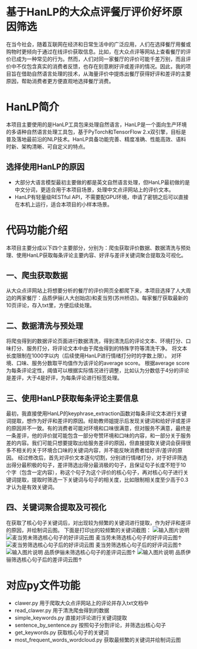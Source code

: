 ﻿
# 基于HanLP的大众点评餐厅评价好坏原因筛选

  
在当今社会，随着互联网在经济和日常生活中的广泛应用，人们在选择餐厅用餐或购物时更倾向于通过在线评价获取信息。比如，在大众点评等网站上查看餐厅的评价已成为一种常见的行为。然而，人们对同一家餐厅的评价可能千差万别，而且评价中不仅包含真实的消费者反馈，也存在刻意刷好评或差评的情况。因此，我的项目旨在借助自然语言处理的技术，从海量评价中提炼出餐厅获得好评和差评的主要原因，帮助消费者更方便直观地选择餐厅消费。

# HanLP简介

本项目主要使用的是HanLP工具包来处理自然语言，HanLP是一个面向生产环境的多语种自然语言处理工具包，基于PyTorch和TensorFlow 2.x双引擎，目标是普及落地最前沿的NLP技术。HanLP具备功能完善、精度准确、性能高效、语料时新、架构清晰、可自定义的特点。


## 选择使用HanLP的原因
- 大部分大语言模型最初主要做的都是英文自然语言处理，但HanLP最初做的是中文分词，更适合用于本项目场景，处理中文点评网站上的评价文本。
- HanLP有轻量级RESTful API，不需要配GPU环境，申请了密钥之后可以直接在本机上运行，适合本项目的小样本场景。


# 代码功能介绍

本项目主要分成以下四个主要部分，分别为：爬虫获取评价数据、数据清洗与预处理、使用HanLP获取每条评论主要内容、好评与差评关键词聚合提取及可视化。

## 一、爬虫获取数据

从大众点评网站上将想要分析的餐厅的评价网页全都爬下来，本项目选择了人大周边的两家餐厅：品质伊骊(人大创始店)和麦当劳(苏州桥店)。每家餐厅获取最新的10页评论，存入txt里，方便后续处理。

## 二、数据清洗与预处理

将爬虫得到的数据评论页面进行数据清洗，得到清洗后的评论文本、环境打分、口味打分、服务打分，将评论文本中由于爬虫得到的特殊字符等清洗干净。
将文本长度限制在1000字以内（后续使用HanLP进行情绪打分时的字数上限）。
对环境、口味、服务分数取平均值作为该评论的average score。
根据average score为每条评论定性，阈值可以根据实际情况进行调整，比如认为分数低于4分的评论是差评，大于4是好评，为每条评论进行标签处理。

## 三、使用HanLP获取每条评论主要信息

最初，我直接使用HanLP的keyphrase_extraction函数对每条评论文本进行关键词提取，想作为好评和差评的原因。经助教师姐提示后发现关键词和给好评或差评的原因并不一致。有的消费者可能对环境和口味很满意，但对服务不满意，最终是一条差评，他的评价就可能包含一部分夸赞环境和口味的内容，和一部分关于服务差的内容。我们可能只想要提取出给服务差评的原因，但直接提取关键词会获得很多不相关的关于环境合口味的关键词内容，并不能反映消费者给好评/差评的原因。
经过修改后，首先对评价文本逐句切割，分别进行情绪打分，对于好评筛选出得分最积极的句子，差评筛选出得分最消极的句子，且保证句子长度不短于10个字（包含一定内容），称这个句子为这个评价的核心句子，再对核心句子进行关键词提取，提取时筛选一下关键词与句子的相关度，比如限制相关度至少高于0.3才认为是有效关键词。


## 四、关键词聚合提取及可视化

在获取了核心句子关键词后，对出现较为频繁的关键词进行提取，作为好评和差评的原因，并绘制词云图。
下面是打印出的较频繁的关键词截图：
![输入图片说明](/imgs/2023-12-16/z9wqyFHQvIrfiwl1.png)
![麦当劳未筛选核心句子的好评词云图](/imgs/2023-12-16/Zjcx0UjTEPP4hOxt.png)
麦当劳未筛选核心句子的好评词云图↑
![麦当劳筛选核心句子后的好评词云图](/imgs/2023-12-16/IPbOInEDUvUPP6Eh.png)
麦当劳筛选核心句子后的好评词云图↑
![输入图片说明](/imgs/2023-12-16/5aA2zDbu2xmMNkOI.png)
品质伊骊未筛选核心句子的差评词云图↑
![输入图片说明](/imgs/2023-12-16/EivYZN7dvYgWcfzD.png)
品质伊骊筛选核心句子后的差评词云图↑

# 对应py文件功能
- clawer.py 用于爬取大众点评网站上的评论并存入txt文档中
- read_clawer.py 用于清洗爬虫得到的数据
- simple_keywords.py 直接对评论进行关键词提取
- sentence_by_sentence.py 按照句子分割评论，并筛选出核心句子
- get_keywords.py 获取核心句子的关键词
- most_frequent_words_wordcloud.py 获取最频繁的关键词并绘制词云图






